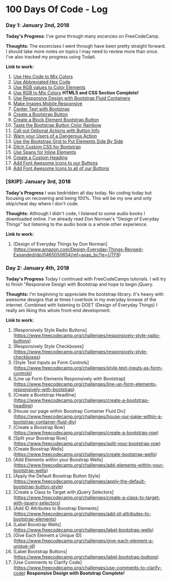 # 100 Days Of Code - Log

### Day 1: January 2nd, 2018

**Today's Progress**: I've gone through many excercies on FreeCodeCamp.

**Thoughts:** The excercises I went through have been pretty straight forward. I should take more notes on topics I may need to review more than once. I've also tracked my progress using Todait.

**Link to work:** 
1. [Use Hex Code to Mix Colors](https://www.freecodecamp.org/challenges/use-hex-code-to-mix-colors)
2. [Use Abbreviated Hex Code](https://www.freecodecamp.org/challenges/use-abbreviated-hex-code)
3. [Use RGB values to Color Elements](https://www.freecodecamp.org/challenges/use-rgb-values-to-color-elements)
4. [Use RGB to Mix Colors](https://www.freecodecamp.org/challenges/use-rgb-to-mix-colors)
**HTML5 and CSS Section Complete!**
5. [Use Responsive Design with Bootstrap Fluid Containers](https://www.freecodecamp.org/challenges/use-responsive-design-with-bootstrap-fluid-containers)
6. [Make Images Mobile Responsive](https://www.freecodecamp.org/challenges/make-images-mobile-responsive)
7. [Center Text with Bootstrap](https://www.freecodecamp.org/challenges/center-text-with-bootstrap)
8. [Create a Bootstrap Button](https://www.freecodecamp.org/challenges/create-a-bootstrap-button)
9. [Create a Block Element Bootstrap Button](https://www.freecodecamp.org/challenges/create-a-block-element-bootstrap-button)
10. [Taste the Bootstrap Button Color Rainbow](https://www.freecodecamp.org/challenges/taste-the-bootstrap-button-color-rainbow)
11. [Call out Optional Actions with Button Info](https://www.freecodecamp.org/challenges/call-out-optional-actions-with-button-info)
12. [Warn your Users of a Dangerous Action](https://www.freecodecamp.org/challenges/warn-your-users-of-a-dangerous-action)
13. [Use the Bootstrap Grid to Put Elements Side By Side](https://www.freecodecamp.org/challenges/use-the-bootstrap-grid-to-put-elements-side-by-side)
14. [Ditch Custom CSS for Bootstrap](https://www.freecodecamp.org/challenges/ditch-custom-css-for-bootstrap)
15. [Use Spans for Inline Elements](https://www.freecodecamp.org/challenges/use-spans-for-inline-elements)
16. [Create a Custom Heading](https://www.freecodecamp.org/challenges/create-a-custom-heading)
17. [Add Font Awesome Icons to our Buttons](https://www.freecodecamp.org/challenges/add-font-awesome-icons-to-our-buttons)
18. [Add Font Awesome Icons to all of our Buttons](https://www.freecodecamp.org/challenges/add-font-awesome-icons-to-all-of-our-buttons)


### [SKIP]: January 3rd, 2018

**Today's Progress** I was bedridden all day today. No coding today but focusing on recovering and being 100%. This will be my one and only skip/cheat day where I don't code.

**Thoughts:** Although I didn't code, I listened to some audio books I downloaded online. I've already read Don Norman's "Design of Everyday Things" but listening to the audio book is a whole other experience.

**Link to work:**
1. [Design of Everyday Things by Don Norman] (https://www.amazon.com/Design-Everyday-Things-Revised-Expanded/dp/0465050654/ref=asap_bc?ie=UTF8)

### Day 2: January 4th, 2018

**Today's Progress** Today I continued with FreeCodeCamps tutorials. I will try to finish "Responsive Design with Bootstrap and hope to begin jQuery.

**Thoughts:** I'm beginning to appreciate the bootstrap library. It's heavy with awesome designs that at times I overlook in my everyday browse of the internet. Combined with listening to DOET (Design of Everyday Things) I really am liking this whole front-end development.

**Link to work:**
1. [Responsively Style Radio Buttons] (https://www.freecodecamp.org/challenges/responsively-style-radio-buttons)
2. [Responsively Style Checkboxes] (https://www.freecodecamp.org/challenges/responsively-style-checkboxes)
3. [Style Text Inputs as Form Controls] (https://www.freecodecamp.org/challenges/style-text-inputs-as-form-controls)
4. [Line up Form Elements Responsively with Bootstrap] (https://www.freecodecamp.org/challenges/line-up-form-elements-responsively-with-bootstrap)
5. [Create a Bootstrap Headline] (https://www.freecodecamp.org/challenges/create-a-bootstrap-headline)
6. [House our page within Boostrap Container Fluid Div] (https://www.freecodecamp.org/challenges/house-our-page-within-a-bootstrap-container-fluid-div)
7. [Create a Boostrap Row] (https://www.freecodecamp.org/challenges/create-a-bootstrap-row)
8. [Split your Boostrap Row] (https://www.freecodecamp.org/challenges/split-your-bootstrap-row)
9. [Create Boostrap Wells] (https://www.freecodecamp.org/challenges/create-bootstrap-wells)
10. [Add Elements within your Boostrap Wells] (https://www.freecodecamp.org/challenges/add-elements-within-your-bootstrap-wells)
11. [Apply the Default Boostrap Button Style] (https://www.freecodecamp.org/challenges/apply-the-default-bootstrap-button-style)
12. [Create a Class to Target with jQuery Selectors] (https://www.freecodecamp.org/challenges/create-a-class-to-target-with-jquery-selectors)
13. [Add ID Attributes to Boostrap Elements] (https://www.freecodecamp.org/challenges/add-id-attributes-to-bootstrap-elements)
14. [Label Boostrap Wells] (https://www.freecodecamp.org/challenges/label-bootstrap-wells)
15. [Give Each Element a Unique ID] (https://www.freecodecamp.org/challenges/give-each-element-a-unique-id)
16. [Label Bootstrap Buttons] (https://www.freecodecamp.org/challenges/label-bootstrap-buttons)
17. [Use Comments to Clarify Code] (https://www.freecodecamp.org/challenges/use-comments-to-clarify-code)
**Responsive Design with Bootstrap Complete!**
